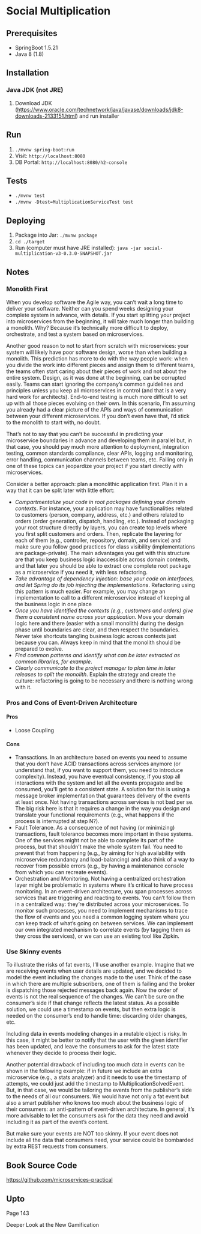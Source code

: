 # Social Multiplication

## Prerequisites
* SpringBoot 1.5.21
* Java 8 (1.8)

## Installation
### Java JDK (not JRE)
1.  Download JDK (https://www.oracle.com/technetwork/java/javase/downloads/jdk8-downloads-2133151.html) and run installer

## Run
1. ```./mvnw spring-boot:run```
2. Visit: ```http://localhost:8080```
3. DB Portal: ```http://localhost:8080/h2-console```

## Tests
* ```./mvnw test```
* ```./mvnw -Dtest=MultiplicationServiceTest test```

## Deploying
1. Package into Jar: ```./mvnw package```
2. ```cd ./target```
3. Run (computer must have JRE installed): ```java -jar social-multiplication-v3-0.3.0-SNAPSHOT.jar```

## Notes
### Monolith First
When you develop software the Agile way, you can’t wait a long time to deliver your software. Neither can you spend weeks designing your complete system in advance, with details. If you start splitting your project into microservices from the beginning, it will take much longer than building a monolith. Why? Because it’s technically more difficult to deploy, orchestrate, and test a system based on microservices.

Another good reason to not to start from scratch with microservices: your system will likely have poor software design, worse than when building a monolith. This prediction has more to do with the way people work: when you divide the work into different pieces and assign them to different teams, the teams often start caring about their pieces of work and not about the entire system. Design, as it was done at the beginning, can be corrupted easily. Teams can start ignoring the company’s common guidelines and principles unless you keep all microservices in control (and that is a very hard work for architects). End-to-end testing is much more difficult to set up with all those pieces evolving on their own. In this scenario, I’m assuming you already had a clear picture of the APIs and ways of communication between your different microservices. If you don’t even have that, I’d stick to the monolith to start with, no doubt.

That’s not to say that you can’t be successful in predicting your microservice boundaries in advance and developing them in parallel
but, in that case, you should pay much more attention to deployment, integration testing, common standards compliance, clear APIs, logging and monitoring, error handling, communication channels between teams, etc. Failing only in one of these topics can jeopardize your project if you start directly with microservices.

Consider a better approach: plan a monolithic application first. Plan it in a way that it can be split later with little effort:
* *Compartmentalize your code in root packages defining your domain contexts*. For instance, your application may have functionalities related to customers (person, company, address, etc.) and others related to orders (order generation, dispatch, handling, etc.). Instead of packaging your root structure directly by layers, you can create top levels where you first split customers and orders. Then, replicate the layering for each of them (e.g., controller, repository, domain, and service) and make sure you follow good practices for class visibility (implementations are package-private). The main advantages you get with this structure are that you keep business logic inaccessible across domain contexts, and that later you should be able to extract one complete root package as a microservice if you need it, with less refactoring.
* *Take advantage of dependency injection: base your code on interfaces, and let Spring do its job injecting the implementations*. Refactoring using this pattern is much easier. For example, you may change an implementation to call to a different microservice instead of keeping all the business logic in one place
* *Once you have identified the contexts (e.g., customers and orders) give them a consistent name across your application*. Move your domain logic here and there (easier with a small monolith) during the design phase until boundaries are clear, and then respect the boundaries. Never take shortcuts tangling business logic across contexts just because you can. Always keep in mind that the monolith should be prepared to evolve.
* *Find common patterns and identify what can be later extracted as common libraries, for example*.
* *Clearly communicate to the project manager to plan time in later releases to split the monolith*. Explain the strategy and create the culture: refactoring is going to be necessary and there is nothing wrong with it.

### Pros and Cons of Event-Driven Architecture
#### Pros
* Loose Coupling

#### Cons
* Transactions. In an architecture based on events you need to assume that you don’t have ACID transactions across services anymore (or understand that, if you want to support them, you need to introduce complexity). Instead, you have eventual consistency, if you stop all interactions with the system and let all the events propagate and be consumed, you'll get to a consistent state. A solution for this is using a message broker implementation that guarantees delivery of the events at least once. Not having transactions across services is not bad per se. The big risk here is that it requires a change in the way you design and translate your functional requirements (e.g., what happens if the process is interrupted at step N?).
* Fault Tolerance. As a consequence of not having (or minimizing) transactions, fault tolerance becomes more important in these systems. One of the services might not be able to complete its part of the process, but that shouldn’t make the whole system fail. You need to prevent that from happening (e.g., by aiming for high availability with microservice redundancy and load-balancing) and also think of a way to recover from possible errors (e.g., by having a maintenance console from which you can recreate events).
* Orchestration and Monitoring. Not having a centralized orchestration layer might be problematic in systems where it’s critical to have process monitoring. In an event-driven architecture, you span processes across services that are triggering and reacting to events. You can’t follow them in a centralized way: they’re distributed across your microservices. To monitor such processes, you need to implement mechanisms to trace the flow of events and you need a common logging system where you can keep track of what’s going on between services. We can implement our own integrated mechanism to correlate events (by tagging them as they cross the services), or we can use an existing tool like Zipkin.

### Use Skinny events
To illustrate the risks of fat events, I’ll use another example. Imagine that we are receiving events when user details are updated, and we decided to model the event including the changes made to the user. Think of the case in which there are multiple subscribers, one of them is failing and the broker is dispatching those rejected messages back again. Now the order of events is not the real sequence of the changes. We can’t be sure on the consumer’s side if that change reflects the latest status. As a possible solution, we could use a timestamp on events, but then extra logic is needed on the consumer’s end to handle time: discarding older changes, etc.

Including data in events modeling changes in a mutable object is risky. In this case, it might be better to notify that the user with the given identifier has been updated, and leave the consumers to ask for the latest state whenever they decide to process their logic.

Another potential drawback of including too much data in
events can be shown in the following example: if in future we
include an extra microservice (e.g., a stats analyzer) and it needs to
use the timestamp of attempts, we could just add the timestamp to MultiplicationSolvedEvent. But, in that case, we would be tailoring the events from the publisher’s side to the needs of all our consumers. We would have not only a fat event but also a smart publisher who knows too much about the business logic of their consumers: an anti-pattern
of event-driven architecture. In general, it’s more advisable to let the consumers ask for the data they need and avoid including it as part of the event’s content.

But make sure your events are NOT too skinny. If your event does not include all the data that consumers need, your service could be bombarded by extra REST requests from consumers.




## Book Source Code
https://github.com/microservices-practical

## Upto
Page 143


Deeper Look at the New Gamification
